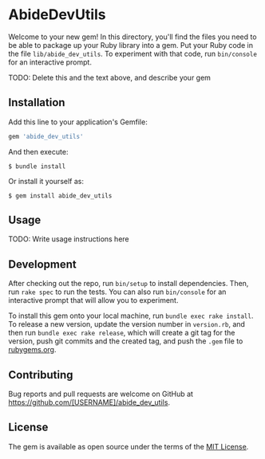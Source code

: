 # AbideDevUtils

Welcome to your new gem! In this directory, you'll find the files you need to be able to package up your Ruby library into a gem. Put your Ruby code in the file `lib/abide_dev_utils`. To experiment with that code, run `bin/console` for an interactive prompt.

TODO: Delete this and the text above, and describe your gem

## Installation

Add this line to your application's Gemfile:

```ruby
gem 'abide_dev_utils'
```

And then execute:

    $ bundle install

Or install it yourself as:

    $ gem install abide_dev_utils

## Usage

TODO: Write usage instructions here

## Development

After checking out the repo, run `bin/setup` to install dependencies. Then, run `rake spec` to run the tests. You can also run `bin/console` for an interactive prompt that will allow you to experiment.

To install this gem onto your local machine, run `bundle exec rake install`. To release a new version, update the version number in `version.rb`, and then run `bundle exec rake release`, which will create a git tag for the version, push git commits and the created tag, and push the `.gem` file to [rubygems.org](https://rubygems.org).

## Contributing

Bug reports and pull requests are welcome on GitHub at https://github.com/[USERNAME]/abide_dev_utils.

## License

The gem is available as open source under the terms of the [MIT License](https://opensource.org/licenses/MIT).
